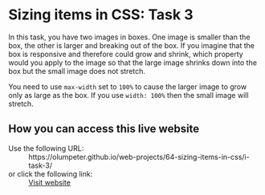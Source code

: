 # Sizing items in CSS: Task 3

In this task, you have two images in boxes. One image is smaller than the box, the other is larger and breaking out of the box. If you imagine that the box is responsive and therefore could grow and shrink, which property would you apply to the image so that the large image shrinks down into the box but the small image does not stretch.

You need to use <code>max-width</code> set to <code>100%</code> to cause the larger image to grow only as large as the box. If you use <code>width: 100%</code> then the small image will stretch.

## How you can access this live website

<dl>
  Use the following URL:
  <dd>
    https://olumpeter.github.io/web-projects/64-sizing-items-in-css/i-task-3/
  </dd>
  or click the following link:
  <dd>
    <a href="https://olumpeter.github.io/web-projects/64-sizing-items-in-css/i-task-3/">Visit website</a>
  </dd>
</dl>

